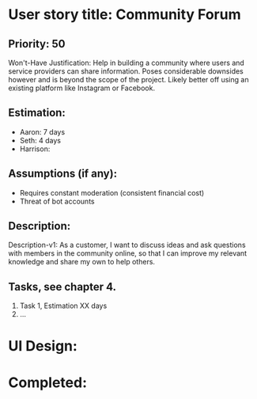 # User story title: Community Forum

## Priority: 50
Won't-Have
Justification: Help in building a community where users and service providers can share information. Poses considerable
downsides however and is beyond the scope of the project. Likely better off using an existing platform like Instagram or
Facebook.

## Estimation:
* Aaron: 7 days
* Seth: 4 days
* Harrison:

## Assumptions (if any):
* Requires constant moderation (consistent financial cost)
* Threat of bot accounts

## Description:

Description-v1: As a customer, I want to discuss ideas and ask questions with members in the community online, so that 
I can improve my relevant knowledge and share my own to help others.


## Tasks, see chapter 4.

1. Task 1, Estimation XX days
2. ...


# UI Design:


# Completed:
